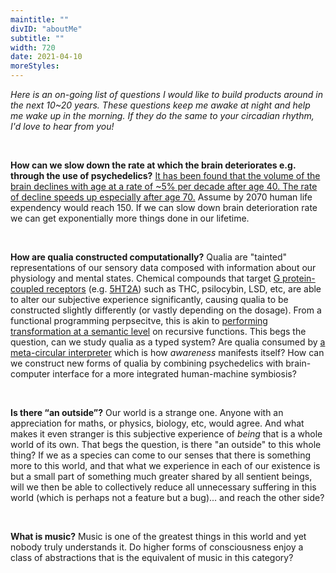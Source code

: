 ```yaml
---
maintitle: ""
divID: "aboutMe"
subtitle: ""
width: 720
date: 2021-04-10
moreStyles:
---
```


_Here is an on-going list of questions I would like to build products around in the next 10~20 years. These questions keep me awake at night and help me wake up in the morning. If they do the same to your circadian rhythm, I'd love to hear from you!_

<br/>

<b>How can we slow down the rate at which the brain deteriorates e.g. through the use of psychedelics?</b> [It has been found that the volume of the brain declines with age at a rate of ~5% per decade after age 40. The rate of decline speeds up especially after age 70.](https://www.ncbi.nlm.nih.gov/pmc/articles/PMC2596698/) Assume by 2070 human life expendency would reach 150. If we can slow down brain deterioration rate we can get exponentially more things done in our lifetime.

<br/>

<b>How are qualia constructed computationally?</b> Qualia are "tainted" representations of our sensory data composed with information about our physiology and mental states. Chemical compounds that target [G protein-coupled receptors](https://www.youtube.com/watch?v=ZBSo_GFN3qI) (e.g. [5HT2A](<https://www.cell.com/cell/pdf/S0092-8674(20)31066-7.pdf>)) such as THC, psilocybin, LSD, etc, are able to alter our subjective experience significantly, causing qualia to be constructed slightly differently (or vastly depending on the dosage). From a functional programming perpsecitve, this is akin to [performing transformation at a semantic level](https://link.springer.com/chapter/10.1007/3-540-55253-7_8) on recursive functions. This begs the question, can we study qualia as a typed system? Are qualia consumed by [a meta-circular interpreter](http://wiki.c2.com/?MetaCircularEvaluator) which is how _awareness_ manifests itself? How can we construct new forms of qualia by combining psychedelics with brain-computer interface for a more integrated human-machine symbiosis?

<br/>

<b>Is there “an outside”?</b> Our world is a strange one. Anyone with an appreciation for maths, or physics, biology, etc, would agree. And what makes it even stranger is this subjective experience of _being_ that is a whole world of its own. That begs the question, is there "an outside" to this whole thing? If we as a species can come to our senses that there is something more to this world, and that what we experience in each of our existence is but a small part of something much greater shared by all sentient beings, will we then be able to collectively reduce all unnecessary suffering in this world (which is perhaps not a feature but a bug)... and reach the other side?

<br/>

<b>What is music?</b> Music is one of the greatest things in this world and yet nobody truly understands it. Do higher forms of consciousness enjoy a class of abstractions that is the equivalent of music in this category?

<br/>
